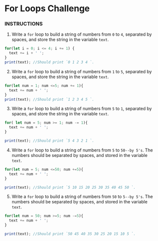 # For Loops Challenge

### INSTRUCTIONS

1. Write a `for` loop to build a string of numbers from `0` to `4`, separated by spaces, and store the string in the variable `text`.

```js
for(let i = 0; i <= 4; i += 1) {
  text += i + ' ';
}
print(text); //Should print `0 1 2 3 4 `.
```

2. Write a `for` loop to build a string of numbers from `1` to `5`, separated by spaces, and store the string in the variable `text`.

```js
for(let num = 1; num <=5; num += 1){
  text += num + ' ';
}
print(text); //Should print `1 2 3 4 5 `.
```

3. Write a `for` loop to build a string of numbers from `5` to `1`, separated by spaces, and store the string in the variable `text`.

```js
for( let num = 5; num >= 1; num -= 1){
  text += num + ' ';
}

print(text); //Should print `5 4 3 2 1 `.
```

4. Write a `for` loop to build a string of numbers from `5` to `50--by 5's`. The numbers should be separated by spaces, and stored in the variable `text`.

```js
for(let num = 5; num <=50; num +=5){
  text += num + ' ';
}

print(text); //Should print `5 10 15 20 25 30 35 40 45 50 `.
```

5. Write a `for` loop to build a string of numbers from `50` to `5--by 5's`. The numbers should be separated by spaces, and stored in the variable `text`.

```js
for(let num = 50; num >=5; num -=5){
  text += num + ' ';
}

print(text); //Should print `50 45 40 35 30 25 20 15 10 5 `.
```


